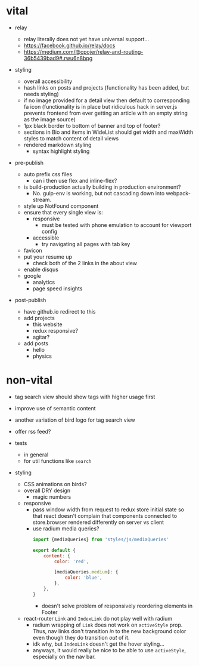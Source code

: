 # vital

- relay
    - relay literally does not yet have universal support...
    - https://facebook.github.io/relay/docs
    - https://medium.com/@cpojer/relay-and-routing-36b5439bad9#.rwu6n8bpg

- styling
    - overall accessibility
    - hash links on posts and projects (functionality has been added, but needs styling)
    - if no image provided for a detail view then default to corresponding fa icon (functionality is in place but ridiculous hack in server.js prevents frontend from ever getting an article with an empty string as the image source)
    - 1px black border to bottom of banner and top of footer?
    - sections in Bio and items in WideList should get width and maxWidth styles to match content of detail views
    - rendered markdown styling
        - syntax highlight styling

- pre-publish
    - auto prefix css files
        - can i then use flex and inline-flex?
    - is build-production actually building in production environment?
        - No. gulp-env is working, but not cascading down into webpack-stream.
    - style up NotFound component
    - ensure that every single view is:
        - responsive
            - must be tested with phone emulation to account for viewport config
        - accessible
            - try navigating all pages with tab key
    - favicon
    - put your resume up
        - check both of the 2 links in the about view
    - enable disqus
    - google
        - analytics
        - page speed insights

- post-publish
    - have github.io redirect to this
    - add projects
        - this website
        - redux responsive?
        - agitar?
    - add posts
        - hello
        - physics


# non-vital

- tag search view should show tags with higher usage first
- improve use of semantic content
- another variation of bird logo for tag search view
- offer rss feed?

- tests
    - in general
    - for util functions like `search`

- styling
    - CSS animations on birds?
    - overall DRY design
        - magic numbers
    - responsive
        - pass window width from request to redux store initial state so that react doesn't complain that components connected to store.browser rendered differently on server vs client
        - use radium media queries?
            ```js
            import {mediaQueries} from 'styles/js/mediaQueries'

            export default {
                content: {
                    color: 'red',

                    [mediaQueries.medium]: {
                        color: 'blue',
                    },
                },
            }
            ```
            - doesn't solve problem of responsively reordering elements in Footer
    - react-router `Link` and `IndexLink` do not play well with radium
        - radium wrapping of `Link` does not work on `activeStyle` prop.  Thus, nav links don't transition *in* to the new background color even though they do transition *out* of it.
        - idk why, but `IndexLink` doesn't get the hover styling...
        - anyways, it would really be nice to be able to use `activeStyle`, especially on the nav bar.
